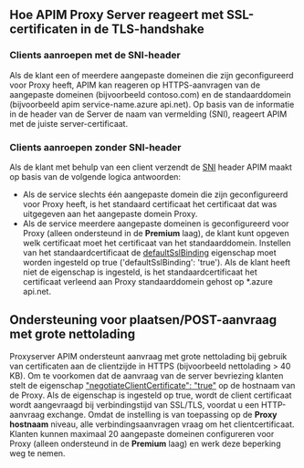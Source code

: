 ## <a name="how-apim-proxy-server-responds-with-ssl-certificates-in-the-tls-handshake"></a>Hoe APIM Proxy Server reageert met SSL-certificaten in de TLS-handshake

### <a name="clients-calling-with-sni-header"></a>Clients aanroepen met de SNI-header
Als de klant een of meerdere aangepaste domeinen die zijn geconfigureerd voor Proxy heeft, APIM kan reageren op HTTPS-aanvragen van de aangepaste domeinen (bijvoorbeeld contoso.com) en de standaarddomein (bijvoorbeeld apim service-name.azure api.net). Op basis van de informatie in de header van de Server de naam van vermelding (SNI), reageert APIM met de juiste server-certificaat.

### <a name="clients-calling-without-sni-header"></a>Clients aanroepen zonder SNI-header
Als de klant met behulp van een client verzendt de [SNI](https://tools.ietf.org/html/rfc6066#section-3) header APIM maakt op basis van de volgende logica antwoorden:

* Als de service slechts één aangepaste domein die zijn geconfigureerd voor Proxy heeft, is het standaard certificaat het certificaat dat was uitgegeven aan het aangepaste domein Proxy.
* Als de service meerdere aangepaste domeinen is geconfigureerd voor Proxy (alleen ondersteund in de **Premium** laag), de klant kunt opgeven welk certificaat moet het certificaat van het standaarddomein. Instellen van het standaardcertificaat de [defaultSslBinding](https://docs.microsoft.com/rest/api/apimanagement/apimanagementservice/createorupdate#hostnameconfiguration) eigenschap moet worden ingesteld op true ('defaultSslBinding': 'true'). Als de klant heeft niet de eigenschap is ingesteld, is het standaardcertificaat het certificaat verleend aan Proxy standaarddomein gehost op *.azure api.net.

## <a name="support-for-putpost-request-with-large-payload"></a>Ondersteuning voor plaatsen/POST-aanvraag met grote nettolading

Proxyserver APIM ondersteunt aanvraag met grote nettolading bij gebruik van certificaten aan de clientzijde in HTTPS (bijvoorbeeld nettolading > 40 KB). Om te voorkomen dat de aanvraag van de server bevriezing klanten stelt de eigenschap ["negotiateClientCertificate": "true"](https://docs.microsoft.com/rest/api/apimanagement/ApiManagementService/CreateOrUpdate#hostnameconfiguration) op de hostnaam van de Proxy. Als de eigenschap is ingesteld op true, wordt de client certificaat wordt aangevraagd bij verbindingstijd van SSL/TLS, voordat u een HTTP-aanvraag exchange. Omdat de instelling is van toepassing op de **Proxy hostnaam** niveau, alle verbindingsaanvragen vraag om het clientcertificaat. Klanten kunnen maximaal 20 aangepaste domeinen configureren voor Proxy (alleen ondersteund in de **Premium** laag) en werk deze beperking weg te nemen.

